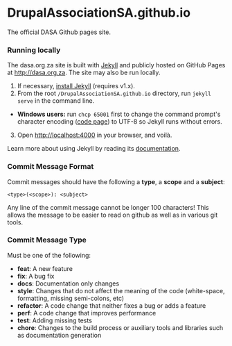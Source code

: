 DrupalAssociationSA.github.io
=============================

The official DASA Github pages site.

### Running locally

The dasa.org.za site is built with [Jekyll](http://jekyllrb.com) and publicly hosted on GitHub Pages at <http://dasa.org.za>. The site may also be run locally.

1. If necessary, [install Jekyll](http://jekyllrb.com/docs/installation) (requires v1.x).
2. From the root `/DrupalAssociationSA.github.io` directory, run `jekyll serve` in the command line.
  - **Windows users:** run `chcp 65001` first to change the command prompt's character encoding ([code page](http://en.wikipedia.org/wiki/Windows_code_page)) to UTF-8 so Jekyll runs without errors.
3. Open <http://localhost:4000> in your browser, and voilà.

Learn more about using Jekyll by reading its [documentation](http://jekyllrb.com/docs/home/).

### Commit Message Format
Commit messages should have the following a **type**, a **scope** and a **subject**:
```
<type>(<scope>): <subject>
```

Any line of the commit message cannot be longer 100 characters! This allows the message to be easier
to read on github as well as in various git tools.

### Commit Message Type
Must be one of the following:

* **feat**: A new feature
* **fix**: A bug fix
* **docs**: Documentation only changes
* **style**: Changes that do not affect the meaning of the code (white-space, formatting, missing
  semi-colons, etc)
* **refactor**: A code change that neither fixes a bug or adds a feature
* **perf**: A code change that improves performance
* **test**: Adding missing tests
* **chore**: Changes to the build process or auxiliary tools and libraries such as documentation
  generation
